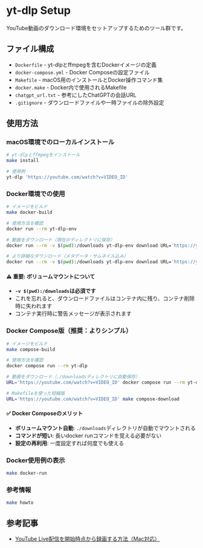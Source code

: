 # yt-dlp Setup

YouTube動画のダウンロード環境をセットアップするためのツール群です。

## ファイル構成

- `Dockerfile` - yt-dlpとffmpegを含むDockerイメージの定義
- `docker-compose.yml` - Docker Composeの設定ファイル
- `Makefile` - macOS用のインストールとDocker操作コマンド集
- `docker.make` - Docker内で使用されるMakefile
- `chatgpt_url.txt` - 参考にしたChatGPTの会話URL
- `.gitignore` - ダウンロードファイルや一時ファイルの除外設定

## 使用方法

### macOS環境でのローカルインストール
```bash
# yt-dlpとffmpegをインストール
make install

# 使用例
yt-dlp 'https://youtube.com/watch?v=VIDEO_ID'
```

### Docker環境での使用
```bash
# イメージをビルド
make docker-build

# 使用方法を確認
docker run --rm yt-dlp-env

# 動画をダウンロード（現在のディレクトリに保存）
docker run --rm -v $(pwd):/downloads yt-dlp-env download URL='https://youtube.com/watch?v=VIDEO_ID'

# より詳細なダウンロード（メタデータ・サムネイル込み）
docker run --rm -v $(pwd):/downloads yt-dlp-env download URL='https://youtu.be/VIDEO_ID'
```

#### ⚠️ 重要: ボリュームマウントについて
- **`-v $(pwd):/downloads`は必須です**
- これを忘れると、ダウンロードファイルはコンテナ内に残り、コンテナ削除時に失われます
- コンテナ実行時に警告メッセージが表示されます

### Docker Compose版（推奨：よりシンプル）
```bash
# イメージをビルド
make compose-build

# 使用方法を確認
docker compose run --rm yt-dlp

# 動画をダウンロード（./downloadsディレクトリに自動保存）
URL='https://youtube.com/watch?v=VIDEO_ID' docker compose run --rm yt-dlp download

# Makefileを使った短縮版
URL='https://youtube.com/watch?v=VIDEO_ID' make compose-download
```

#### ✅ Docker Composeのメリット
- **ボリュームマウント自動**: `./downloads`ディレクトリが自動でマウントされる
- **コマンドが短い**: 長いdocker runコマンドを覚える必要がない
- **設定の再利用**: 一度設定すれば何度でも使える

### Docker使用例の表示
```bash
make docker-run
```

### 参考情報
```bash
make howto
```

## 参考記事
- [YouTube Live配信を開始時点から録画する方法（Mac対応）](https://zenn.dev/srgr0/articles/youtube-live-recording-from-start-for-mac)
